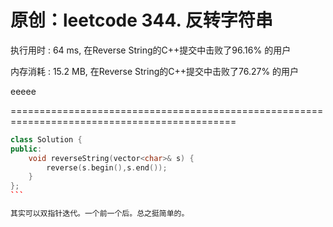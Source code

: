 # 原创：leetcode 344. 反转字符串

执行用时 : 64 ms, 在Reverse String的C++提交中击败了96.16% 的用户

内存消耗 : 15.2 MB, 在Reverse String的C++提交中击败了76.27% 的用户

eeeee

=============================================================================================

```c++
class Solution {
public:
    void reverseString(vector<char>& s) {
        reverse(s.begin(),s.end());
    }
};
``` 

其实可以双指针迭代。一个前一个后。总之挺简单的。
